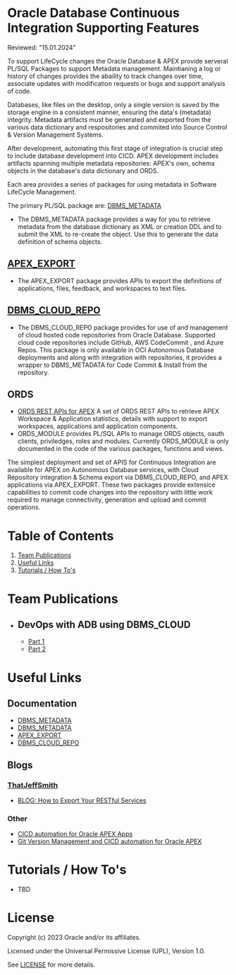 # Oracle Database Continuous Integration Supporting Features
Reviewed: "15.01.2024"

To support LifeCycle changes the Oracle Database & APEX provide serveral PL/SQL Packages to support Metadata management. Maintianing a log or history of changes provides the abaility to track changes over time, associate updates with modification requests or bugs and support analysis of code.

Databases, like files on the desktop, only a single version is saved by the storage engine in a consistent manner, ensuring the data's (metadata) integrity. Metadata artifacts must be generated and exported from the various data dictionary and respositories and commited into Source Control & Version Management Systems. 

After development, automating this first stage of integration is crucial step to include database development into CICD. APEX development includes artifacts spanning multiple metadata repositories: APEX's own, schema objects in the database's data dictionary and ORDS.

Each area provides a series of packages for using metadata in Software LifeCycle Management.

The primary PL/SQL package are: 
[DBMS_METADATA](https://docs.oracle.com/en/database/oracle/oracle-database/19/arpls/DBMS_METADATA.html#GUID-F72B5833-C14E-4713-A588-6BDF4D4CBA2A) 
- The DBMS_METADATA package provides a way for you to retrieve metadata from the database dictionary as XML or creation DDL and to submit the XML to re-create the object. Use this to generate the data definition of schema objects.

## [APEX_EXPORT](https://docs.oracle.com/en/database/oracle/apex/23.2/aeapi/APEX_EXPORT.html#GUID-6A4628A6-9F86-4394-9938-87A7FFFC7BC8) 
- The APEX_EXPORT package provides APIs to export the definitions of applications, files, feedback, and workspaces to text files.

## [DBMS_CLOUD_REPO](https://docs.oracle.com/en/cloud/paas/autonomous-database/serverless/adbsb/dbms-cloud-repo-package.html#GUID-F8F0037B-6451-4742-9144-9FCE44459F64) 
- The DBMS_CLOUD_REPO package provides for use of and management of cloud hosted code repositories from Oracle Database. Supported cloud code repositories include GitHub, AWS CodeCommit , and Azure Repos. This package is only available in OCI Autonomous Database deployments and along with integration with repositories, it provides a wrapper to DBMS_METADATA for Code Commit & Install from the repository.

## ORDS 
- [ORDS REST APIs for APEX](https://docs.oracle.com/en/database/oracle/oracle-rest-data-services/23.4/orrst/api-oracle-apex.html) A set of ORDS REST APIs to retrieve APEX Workspace & Application statistics, details with support to export workspaces, applications and application components.
- ORDS_MODULE provides PL/SQL APIs to manage ORDS objects, oauth clients, priviledges, roles and modules. Currently ORDS_MODULE is only documented in the code of the various packages, functions and views.

The simplest deployment and set of APIS for Continuous Integration are available for APEX on Autonomous Database services, with Cloud Repository integration & Schema export via DBMS_CLOUD_REPO, and APEX applications via APEX_EXPORT. These two packages provide extensice capabilities to commit code changes into the repository with little work required to manage connectivity, generation and upload and commit operations.


# Table of Contents
 
1. [Team Publications](#team-publications)
2. [Useful Links](#useful-links)
3. [Tutorials / How To's](#tutorials-how-tos)

 
# Team Publications
- ## DevOps with ADB using DBMS_CLOUD
   - [Part 1](https://medium.com/oracledevs/apex-service-can-devops-too-dbms-cloud-on-autonomous-72be9842d2f8)
   - [Part 2](https://medium.com/oracledevs/apex-service-devops-part-2-ed737a4fc583)

# Useful Links
## Documentation
- [DBMS_METADATA](https://docs.oracle.com/en/database/oracle/oracle-database/19/arpls/DBMS_METADATA.html#GUID-F72B5833-C14E-4713-A588-6BDF4D4CBA2A "Oracle Database 19c PL/SQL Packages and Types Reference") 
- [DBMS_METADATA](https://docs.oracle.com/en/database/oracle/oracle-database/19/sutil/using-oracle-dbms_metadata-api.html#GUID-D9B1300F-B21D-416E-8B9B-C542195EF249 "Oracle Database 19c Using the Metadata APIs")
- [APEX_EXPORT](https://docs.oracle.com/en/database/oracle/apex/23.2/aeapi/APEX_EXPORT.html#GUID-6A4628A6-9F86-4394-9938-87A7FFFC7BC8 "APEX 23.2 API Reference")
- [DBMS_CLOUD_REPO](https://docs.oracle.com/en/cloud/paas/autonomous-database/serverless/adbsb/dbms-cloud-repo-package.html#GUID-F8F0037B-6451-4742-9144-9FCE44459F64 "Autonomous Database Supplied Package Reference") 

## Blogs
### [ThatJeffSmith](https://www.thatjeffsmith.com/archive/tag/liquibase/ "That Jeff Smith and Liquibase")
- [BLOG: How to Export Your RESTful Services](https://www.thatjeffsmith.com/archive/2018/12/how-to-export-your-restful-services/)

### Other 
- [CICD automation for Oracle APEX Apps](https://blogs.oracle.com/shay/post/cicd-automation-for-oracle-apex-apps)
- [Git Version Management and CICD automation for Oracle APEX](https://blogs.oracle.com/shay/post/version-management-and-cicd-automation-for-oracle-apex)

# Tutorials / How To's
- TBD


# License
 
Copyright (c) 2023 Oracle and/or its affiliates.
 
Licensed under the Universal Permissive License (UPL), Version 1.0.
 
See [LICENSE]( https://github.com/oracle-devrel/technology-engineering/blob/folder-structure/LICENSE) for more details.

